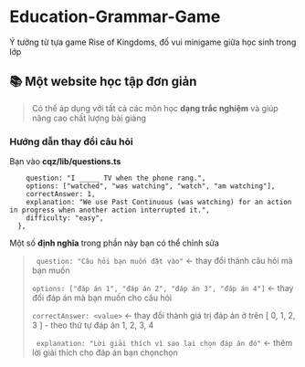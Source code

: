 # Education-Grammar-Game
Ý tưởng từ tựa game Rise of Kingdoms, đố vui minigame giữa học sinh trong lớp
## 📚 Một website học tập đơn giản
> Có thể áp dụng với tất cả các môn học **dạng trắc nghiệm** và giúp nâng cao chất lượng bài giảng

### Hướng dẫn thay đổi câu hỏi
Bạn vào **cqz/lib/questions.ts**
```  {
    question: "I _____ TV when the phone rang.",
    options: ["watched", "was watching", "watch", "am watching"],
    correctAnswer: 1,
    explanation: "We use Past Continuous (was watching) for an action in progress when another action interrupted it.",
    difficulty: "easy",
  },
```
Một số **định nghĩa** trong phần này bạn có thể chỉnh sửa

> ``` question: "Câu hỏi bạn muốn đặt vào"``` <- thay đổi thành câu hỏi mà bạn muốn
> 
> ``` options: ["đáp án 1", "đáp án 2", "đáp án 3", "đáp án 4"] ``` <- thay đổi đáp án mà bạn muốn cho câu hỏi
> 
> ``` correctAnswer: <value> ``` <- thay đổi thành giá trị đáp án ở trên [ 0, 1, 2, 3 ] - theo thứ tự đáp án 1, 2, 3, 4
>
> ``` explanation: "Lời giải thích vì sao lại chọn đáp án đó"``` <- thêm lời giải thích cho đáp án bạn chọnchọn
